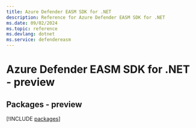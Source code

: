```yaml
---
title: Azure Defender EASM SDK for .NET
description: Reference for Azure Defender EASM SDK for .NET
ms.date: 09/02/2024
ms.topic: reference
ms.devlang: dotnet
ms.service: defendereasm
---
```

# Azure Defender EASM SDK for .NET - preview
## Packages - preview
[!INCLUDE [packages](defender-easm-index.md)]